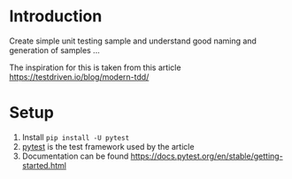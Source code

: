 # Introduction
Create simple unit testing sample and understand good naming and generation of samples ...

The inspiration for this is taken from this article https://testdriven.io/blog/modern-tdd/ 

# Setup

1. Install `pip install -U pytest`
2. [pytest](https://docs.pytest.org/en/stable/) is the test framework used by the article
3. Documentation can be found https://docs.pytest.org/en/stable/getting-started.html